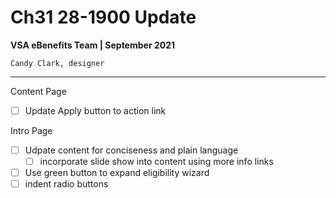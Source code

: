 # Ch31 28-1900 Update
**VSA eBenefits Team | September 2021**

`Candy Clark, designer`

---

Content Page
 - [ ] Update Apply button to action link
 
 Intro Page
 - [ ] Udpate content for conciseness and plain language
     - [ ] incorporate slide show into content using more info links
 - [ ] Use green button to expand eligibility wizard
 - [ ] indent radio buttons
